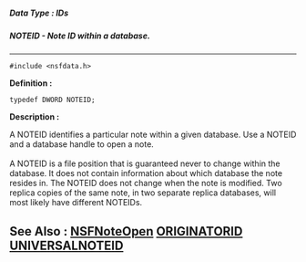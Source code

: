 ##### Data Type : IDs
##### NOTEID - Note ID within a database.
---
```
#include <nsfdata.h>
```

**Definition :**
```
typedef DWORD NOTEID;
```

**Description :**

A NOTEID identifies a particular note within a given database. Use a NOTEID and a database handle to open a note.<br>
<br>
A NOTEID is a file position that is guaranteed never to change within the database.  It does not contain information about which database the note resides in. The NOTEID does not change when the note is modified. Two replica copies of the same note, in two separate replica databases, will most likely have different NOTEIDs.


**See Also :**
[NSFNoteOpen](/domino-c-api-docs/reference/Func/NSFNoteOpen)
[ORIGINATORID](/domino-c-api-docs/reference/Data/ORIGINATORID)
[UNIVERSALNOTEID](/domino-c-api-docs/reference/Data/UNIVERSALNOTEID)
---
